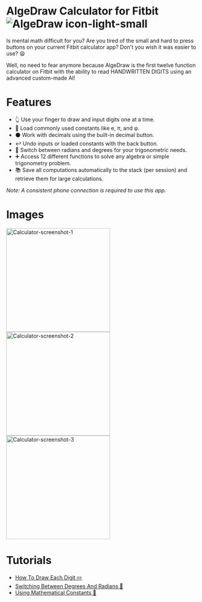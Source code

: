 # AlgeDraw Calculator for Fitbit ![AlgeDraw icon-light-small](https://user-images.githubusercontent.com/3473945/71306090-26c3cc80-23aa-11ea-9f46-6ea5871c64d4.png)
Is mental math difficult for you? Are you tired of the small and hard to press buttons on your current Fitbit calculator app? Don't you wish it was easier to use? 😫

Well, no need to fear anymore because AlgeDraw is the first twelve function calculator on Fitbit with the ability to read HANDWRITTEN DIGITS using an advanced custom-made AI! 

# Features 
- 👆 Use your finger to draw and input digits one at a time.
- 🔢 Load commonly used constants like e, π, and φ.
- ⚫️ Work with decimals using the built-in decimal button.
- ↩️ Undo inputs or loaded constants with the back button.
- 🔄 Switch between radians and degrees for your trigonometric needs.
- ➕ Access 12 different functions to solve any algebra or simple trigonometry problem.
- 📚 Save all computations automatically to the stack (per session) and retrieve them for large calculations.

_Note: A consistent phone connection is required to use this app._

# Images
<img width="275" alt="Calculator-screenshot-1" src="https://user-images.githubusercontent.com/3473945/71306136-cd0fd200-23aa-11ea-935a-8c4683b5d1a0.png"> <img width="275" alt="Calculator-screenshot-2" src="https://user-images.githubusercontent.com/3473945/71306158-fd577080-23aa-11ea-88b8-9fb33f595e48.png"> <img width="275" alt="Calculator-screenshot-3" src="https://user-images.githubusercontent.com/3473945/71306145-e153cf00-23aa-11ea-9f90-12be1e069b92.png">

# Tutorials
- [How To Draw Each Digit ✏️](https://denk0403.github.io/algedraw%20calculator/drawing.html)
- [Switching Between Degrees And Radians 🔄](https://denk0403.github.io/algedraw%20calculator/radiansdegrees.html)
- [Using Mathematical Constants 🔢](https://denk0403.github.io/algedraw%20calculator/constants.html)
